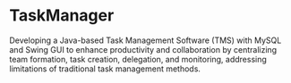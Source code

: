 # TaskManager
Developing a Java-based Task Management Software (TMS) with MySQL and Swing GUI to enhance productivity and collaboration by centralizing team formation, task creation, delegation, and monitoring, addressing limitations of traditional task management methods.
